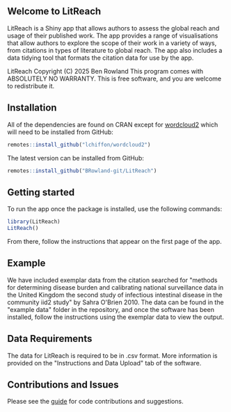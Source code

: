 

<!-- README.md is generated from README.Rmd. Please edit that file -->

## Welcome to LitReach

LitReach is a Shiny app that allows authors to assess the global reach
and usage of their published work. The app provides a range of
visualisations that allow authors to explore the scope of their work in
a variety of ways, from citations in types of literature to global
reach. The app also includes a data tidying tool that formats the
citation data for use by the app.

LitReach Copyright (C) 2025 Ben Rowland 
This program comes with ABSOLUTELY NO WARRANTY. This is free software, and you are welcome to
redistribute it.

## Installation

All of the dependencies are found on CRAN except for
[wordcloud2](https://github.com/Lchiffon/wordcloud2) which will need to
be installed from GitHub:

``` r
remotes::install_github("lchiffon/wordcloud2")
```

The latest version can be installed from GitHub:

``` r
remotes::install_github("BRowland-git/LitReach")
```

## Getting started

To run the app once the package is installed, use the following
commands:

``` r
library(LitReach)
LitReach()
```

From there, follow the instructions that appear on the first page of the
app.

## Example

We have included exemplar data from the citation searched for "methods for determining disease burden and calibrating national surveillance data in the United Kingdom the second study of infectious intestinal disease in the community iid2 study" by Sahra O'Brien 2010. The data can be found in the "example data" folder in the repository, and once the software has been installed, follow the instructions using the exemplar data to view the output. 

## Data Requirements

The data for LitReach is required to be in .csv format. More information is provided on the "Instructions and Data Upload" tab of the software.

## Contributions and Issues

Please see the [guide]() for code contributions and suggestions.
